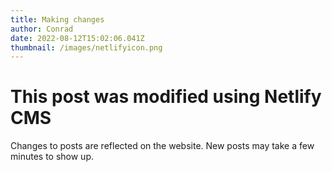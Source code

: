 ```yaml
---
title: Making changes
author: Conrad
date: 2022-08-12T15:02:06.041Z
thumbnail: /images/netlifyicon.png
---
```

# This post was modified using Netlify CMS
Changes to posts are reflected on the website. New posts may take a few minutes to show up. 